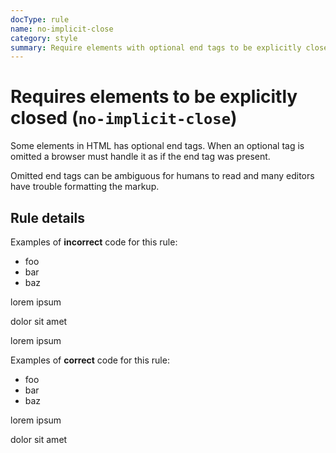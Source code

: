 ```yaml
---
docType: rule
name: no-implicit-close
category: style
summary: Require elements with optional end tags to be explicitly closed
---
```


# Requires elements to be explicitly closed (`no-implicit-close`)

Some elements in HTML has optional end tags. When an optional tag is omitted a
browser must handle it as if the end tag was present.

Omitted end tags can be ambiguous for humans to read and many editors have
trouble formatting the markup.

## Rule details

Examples of **incorrect** code for this rule:

<validate name="parent" rules="no-implicit-close">
    <ul>
        <li>foo
        <li>bar
        <li>baz
    </ul>
</validate>

<validate name="siblings" rules="no-implicit-close">
    <p>lorem ipsum
    <p>dolor sit amet
</validate>

<validate name="adjacent" rules="no-implicit-close">
    <p>
        <div>lorem ipsum</div>
    </p>
</validate>

Examples of **correct** code for this rule:

<validate name="correct-list" rules="no-implicit-close">
    <ul>
         <li>foo</li>
         <li>bar</li>
         <li>baz</li>
    </ul>
</validate>

<validate name="correct-paragraph" rules="no-implicit-close">
    <p>lorem ipsum</p>
    <p>dolor sit amet</p>
</validate>
